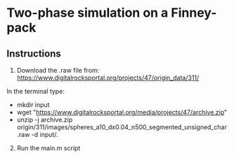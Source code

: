 # Two-phase simulation on a Finney-pack
## Instructions
1) Download the .raw file from: https://www.digitalrocksportal.org/projects/47/origin_data/311/


In the terminal type:
- mkdir input
- wget "https://www.digitalrocksportal.org/media/projects/47/archive.zip"
- unzip -j archive.zip origin/311/images/spheres_a10_dx0.04_n500_segmented_unsigned_char.raw -d input/.

2) Run the main.m script
